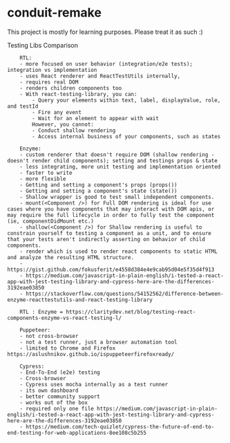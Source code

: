 # conduit-remake

This project is mostly for learning purposes. Please treat it as such :)

Testing Libs Comparison

        RTL: 
        - more focused on user behavior (integration/e2e tests); integration vs implementation
        - uses React renderer and ReactTestUtils internally,
        - requires real DOM
        - renders children components too
        - With react-testing-library, you can:
            - Query your elements within text, label, displayValue, role, and testId
            - Fire any event
            - Wait for an element to appear with wait
            However, you cannot:
            - Conduct shallow rendering
            - Access internal business of your components, such as states
        
        Enzyme:
        - custom renderer that doesn't require DOM (shallow rendering - doesn't render child components); setting and testings props & state
        - less integrating, more unit testing and implementation oriented 
        - faster to write
        - more flexible
        - Getting and setting a component's props (props())
        - Getting and setting a component's state (state())
        - Shallow wrapper is good to test small independent components.
        - mount(<Component />) for Full DOM rendering is ideal for use cases where you have components that may interact with DOM apis, or may require the full lifecycle in order to fully test the component (ie, componentDidMount etc.)
        - shallow(<Component />) for Shallow rendering is useful to constrain yourself to testing a component as a unit, and to ensure that your tests aren't indirectly asserting on behavior of child components.
        - render which is used to render react components to static HTML and analyze the resulting HTML structure.
        - https://gist.github.com/fokusferit/e4558d384e4e9cab95d04e5f35d4f913
        - https://medium.com/javascript-in-plain-english/i-tested-a-react-app-with-jest-testing-library-and-cypress-here-are-the-differences-3192eae03850
        - https://stackoverflow.com/questions/54152562/difference-between-enzyme-reacttestutils-and-react-testing-library

        RTL : Enzyme = https://claritydev.net/blog/testing-react-components-enzyme-vs-react-testing-l/

        Puppeteer:
        - not cross-browser
        - not a test runner, just a browser automation tool
        - limited to Chrome and Firefox https://aslushnikov.github.io/ispuppeteerfirefoxready/

        Cypress:
        - End-To-End (e2e) testing
        - Cross-browser
        - Cypress uses mocha internally as a test runner
        - its own dashboard
        - better community support
        - works out of the box
        - required only one file https://medium.com/javascript-in-plain-english/i-tested-a-react-app-with-jest-testing-library-and-cypress-here-are-the-differences-3192eae03850
        - https://medium.com/tech-quizlet/cypress-the-future-of-end-to-end-testing-for-web-applications-8ee108c5b255
